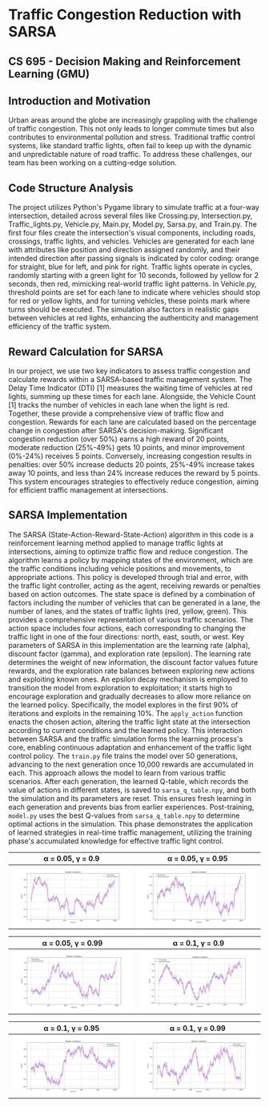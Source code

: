 # Traffic Congestion Reduction with SARSA

## CS 695 - Decision Making and Reinforcement Learning (GMU)

## Introduction and Motivation

Urban areas around the globe are increasingly grappling with the challenge of traffic
congestion. This not only leads to longer commute times but also contributes to
environmental pollution and stress. Traditional traffic control systems, like standard
traffic lights, often fail to keep up with the dynamic and unpredictable nature of road
traffic. To address these challenges, our team has been working on a cutting-edge
solution.

## Code Structure Analysis

The project utilizes Python's Pygame library to simulate traffic at a four-way intersection,
detailed across several files like Crossing.py, Intersection.py, Traffic_lights.py,
Vehicle.py, Main.py, Model.py, Sarsa.py, and Train.py. The first four files create the
intersection's visual components, including roads, crossings, traffic lights, and vehicles.
Vehicles are generated for each lane with attributes like position and direction assigned
randomly, and their intended direction after passing signals is indicated by color coding:
orange for straight, blue for left, and pink for right.
Traffic lights operate in cycles, randomly starting with a green light for 10 seconds,
followed by yellow for 2 seconds, then red, mimicking real-world traffic light patterns. In
Vehicle.py, threshold points are set for each lane to indicate where vehicles should stop
for red or yellow lights, and for turning vehicles, these points mark where turns should
be executed. The simulation also factors in realistic gaps between vehicles at red lights,
enhancing the authenticity and management efficiency of the traffic system.

## Reward Calculation for SARSA

In our project, we use two key indicators to assess traffic congestion and calculate
rewards within a SARSA-based traffic management system. The Delay Time Indicator
(DTI) [1] measures the waiting time of vehicles at red lights, summing up these times for
each lane. Alongside, the Vehicle Count [1] tracks the number of vehicles in each lane
when the light is red. Together, these provide a comprehensive view of traffic flow and
congestion.
Rewards for each lane are calculated based on the percentage change in congestion
after SARSA's decision-making. Significant congestion reduction (over 50%) earns a
high reward of 20 points, moderate reduction (25%-49%) gets 10 points, and minor
improvement (0%-24%) receives 5 points. Conversely, increasing congestion results in
penalties: over 50% increase deducts 20 points, 25%-49% increase takes away 10
points, and less than 24% increase reduces the reward by 5 points. This system
encourages strategies to effectively reduce congestion, aiming for efficient traffic
management at intersections.

## SARSA Implementation

The SARSA (State-Action-Reward-State-Action) algorithm in this code is a
reinforcement learning method applied to manage traffic lights at intersections, aiming
to optimize traffic flow and reduce congestion. The algorithm learns a policy by mapping
states of the environment, which are the traffic conditions including vehicle positions
and movements, to appropriate actions. This policy is developed through trial and error,
with the traffic light controller, acting as the agent, receiving rewards or penalties based
on action outcomes.
The state space is defined by a combination of factors including the number of vehicles
that can be generated in a lane, the number of lanes, and the states of traffic lights (red,
yellow, green). This provides a comprehensive representation of various traffic
scenarios. The action space includes four actions, each corresponding to changing the
traffic light in one of the four directions: north, east, south, or west. Key parameters of
SARSA in this implementation are the learning rate (alpha), discount factor (gamma),
and exploration rate (epsilon). The learning rate determines the weight of new
information, the discount factor values future rewards, and the exploration rate balances
between exploring new actions and exploiting known ones.
An epsilon decay mechanism is employed to transition the model from exploration to
exploitation; it starts high to encourage exploration and gradually decreases to allow
more reliance on the learned policy. Specifically, the model explores in the first 90% of
iterations and exploits in the remaining 10%.
The `apply_action` function enacts the chosen action, altering the traffic light state at the
intersection according to current conditions and the learned policy. This interaction
between SARSA and the traffic simulation forms the learning process's core, enabling
continuous adaptation and enhancement of the traffic light control policy.
The `train.py` file trains the model over 50 generations, advancing to the next
generation once 10,000 rewards are accumulated in each. This approach allows the
model to learn from various traffic scenarios. After each generation, the learned Q-table,
which records the value of actions in different states, is saved to `sarsa_q_table.npy`,
and both the simulation and its parameters are reset. This ensures fresh learning in
each generation and prevents bias from earlier experiences. Post-training, `model.py`
uses the best Q-values from `sarsa_q_table.npy` to determine optimal actions in the
simulation. This phase demonstrates the application of learned strategies in real-time
traffic management, utilizing the training phase's accumulated knowledge for effective
traffic light control.

   α = 0.05, γ = 0.9      |  α = 0.05, γ = 0.95   
:-------------------------:|:-------------------------:
<img src="./plots/alpha_0_05_gamma_0_9.png" alt="">  |  <img src="./plots/alpha_0_05_gamma_0_95.png" alt="">

   α = 0.05, γ = 0.99      |  α = 0.1, γ = 0.9  
:-------------------------:|:-------------------------:
<img src="./plots/alpha_0_05_gamma_0_99.png" alt="">  |  <img src="./plots/alpha_0_1_gamma_0_9.png" alt="">

   α = 0.1, γ = 0.95      |  α = 0.1, γ = 0.99  
:-------------------------:|:-------------------------:
<img src="./plots/alpha_0_1_gamma_0_95.png" alt="">  |  <img src="./plots/alpha_0_1_gamma_0_99.png" alt="">